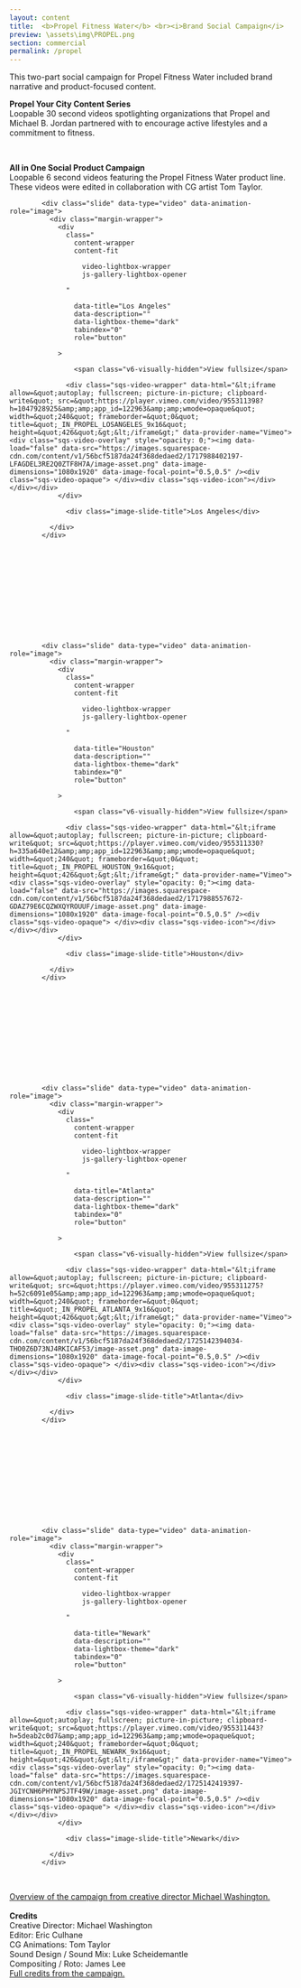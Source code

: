 ```yaml
---
layout: content
title:  <b>Propel Fitness Water</b> <br><i>Brand Social Campaign</i>
preview: \assets\img\PROPEL.png
section: commercial
permalink: /propel
---
```


This two-part social campaign for Propel Fitness Water included brand narrative and product-focused content.

<b>Propel Your City Content Series</b>
<br>
Loopable 30 second videos spotlighting organizations that Propel and Michael B. Jordan partnered with to encourage active lifestyles and a commitment to fitness.
<br>

<br>

<!-- <body><center><iframe width="560" height="315" src="https://www.youtube.com/embed/dhVBuOhmNVc" title="YouTube video player" frameborder="0" allow="accelerometer; autoplay; clipboard-write; encrypted-media; gyroscope; picture-in-picture; web-share" allowfullscreen></iframe></center></body> -->

<b>All in One Social Product Campaign</b>
<br>
Loopable 6 second videos featuring the Propel Fitness Water product line. These videos were edited in collaboration with CG artist Tom Taylor.
<br>

</div></div><div class="sqs-block gallery-block sqs-block-gallery" data-block-json="&#123;&quot;methodOption&quot;:&quot;existing&quot;,&quot;aspect-ratio&quot;:&quot;standard-vertical&quot;,&quot;auto-crop&quot;:true,&quot;blockAnimation&quot;:&quot;none&quot;,&quot;collectionId&quot;:&quot;6664bb15bd77f2407f6fe060&quot;,&quot;design&quot;:&quot;grid&quot;,&quot;existingGalleryId&quot;:&quot;6664bb15bd77f2407f6fe060&quot;,&quot;lightbox&quot;:true,&quot;lightboxTheme&quot;:&quot;dark&quot;,&quot;padding&quot;:0,&quot;show-meta&quot;:true,&quot;show-meta-basic&quot;:true,&quot;show-meta-only-title&quot;:true,&quot;show-meta-only-description&quot;:false,&quot;square-thumbs&quot;:false,&quot;thumbnails-per-row&quot;:4&#125;" data-block-type="8" id="block-f3018cb8e0981e31bdaa"><div class="sqs-block-content">


  

  


<div class="
  sqs-gallery-container
  sqs-gallery-block-grid
  sqs-gallery-aspect-ratio-standard-vertical
  sqs-gallery-thumbnails-per-row-4
  
  

  
    
    
  
  sqs-gallery-block-show-meta
  
  sqs-gallery-block-meta-only-title

  
  

  
  block-animation-none
  clear"
  
  
>
  <div class="sqs-gallery">
    
      

        

        

        
          

          
            <div class="slide" data-type="video" data-animation-role="image">
              <div class="margin-wrapper">
                <div
                  class="
                    content-wrapper
                    content-fit
                    
                      video-lightbox-wrapper
                      js-gallery-lightbox-opener
                    
                  "
                  
                    data-title="Los Angeles"
                    data-description=""
                    data-lightbox-theme="dark"
                    tabindex="0"
                    role="button"
                  
                >
                  
                    <span class="v6-visually-hidden">View fullsize</span>
                  
                  <div class="sqs-video-wrapper" data-html="&lt;iframe allow=&quot;autoplay; fullscreen; picture-in-picture; clipboard-write&quot; src=&quot;https://player.vimeo.com/video/955311398?h=1047928925&amp;amp;app_id=122963&amp;amp;wmode=opaque&quot; width=&quot;240&quot; frameborder=&quot;0&quot; title=&quot;_IN_PROPEL_LOSANGELES_9x16&quot; height=&quot;426&quot;&gt;&lt;/iframe&gt;" data-provider-name="Vimeo"><div class="sqs-video-overlay" style="opacity: 0;"><img data-load="false" data-src="https://images.squarespace-cdn.com/content/v1/56bcf5187da24f368dedaed2/1717988402197-LFAGDEL3RE2Q0ZTF8H7A/image-asset.png" data-image-dimensions="1080x1920" data-image-focal-point="0.5,0.5" /><div class="sqs-video-opaque"> </div><div class="sqs-video-icon"></div></div></div>
                </div>
                
                  <div class="image-slide-title">Los Angeles</div>
                
              </div>
            </div>
          
        

      

        

        

        
          

          
            <div class="slide" data-type="video" data-animation-role="image">
              <div class="margin-wrapper">
                <div
                  class="
                    content-wrapper
                    content-fit
                    
                      video-lightbox-wrapper
                      js-gallery-lightbox-opener
                    
                  "
                  
                    data-title="Houston"
                    data-description=""
                    data-lightbox-theme="dark"
                    tabindex="0"
                    role="button"
                  
                >
                  
                    <span class="v6-visually-hidden">View fullsize</span>
                  
                  <div class="sqs-video-wrapper" data-html="&lt;iframe allow=&quot;autoplay; fullscreen; picture-in-picture; clipboard-write&quot; src=&quot;https://player.vimeo.com/video/955311330?h=335a640e12&amp;amp;app_id=122963&amp;amp;wmode=opaque&quot; width=&quot;240&quot; frameborder=&quot;0&quot; title=&quot;_IN_PROPEL_HOUSTON_9x16&quot; height=&quot;426&quot;&gt;&lt;/iframe&gt;" data-provider-name="Vimeo"><div class="sqs-video-overlay" style="opacity: 0;"><img data-load="false" data-src="https://images.squarespace-cdn.com/content/v1/56bcf5187da24f368dedaed2/1717988557672-GDAZ79E6CQZWXQYROUUF/image-asset.png" data-image-dimensions="1080x1920" data-image-focal-point="0.5,0.5" /><div class="sqs-video-opaque"> </div><div class="sqs-video-icon"></div></div></div>
                </div>
                
                  <div class="image-slide-title">Houston</div>
                
              </div>
            </div>
          
        

      

        

        

        
          

          
            <div class="slide" data-type="video" data-animation-role="image">
              <div class="margin-wrapper">
                <div
                  class="
                    content-wrapper
                    content-fit
                    
                      video-lightbox-wrapper
                      js-gallery-lightbox-opener
                    
                  "
                  
                    data-title="Atlanta"
                    data-description=""
                    data-lightbox-theme="dark"
                    tabindex="0"
                    role="button"
                  
                >
                  
                    <span class="v6-visually-hidden">View fullsize</span>
                  
                  <div class="sqs-video-wrapper" data-html="&lt;iframe allow=&quot;autoplay; fullscreen; picture-in-picture; clipboard-write&quot; src=&quot;https://player.vimeo.com/video/955311275?h=52c6091e05&amp;amp;app_id=122963&amp;amp;wmode=opaque&quot; width=&quot;240&quot; frameborder=&quot;0&quot; title=&quot;_IN_PROPEL_ATLANTA_9x16&quot; height=&quot;426&quot;&gt;&lt;/iframe&gt;" data-provider-name="Vimeo"><div class="sqs-video-overlay" style="opacity: 0;"><img data-load="false" data-src="https://images.squarespace-cdn.com/content/v1/56bcf5187da24f368dedaed2/1725142394034-THO0Z6D73NJ4RKICAF53/image-asset.png" data-image-dimensions="1080x1920" data-image-focal-point="0.5,0.5" /><div class="sqs-video-opaque"> </div><div class="sqs-video-icon"></div></div></div>
                </div>
                
                  <div class="image-slide-title">Atlanta</div>
                
              </div>
            </div>
          
        

      

        

        

        
          

          
            <div class="slide" data-type="video" data-animation-role="image">
              <div class="margin-wrapper">
                <div
                  class="
                    content-wrapper
                    content-fit
                    
                      video-lightbox-wrapper
                      js-gallery-lightbox-opener
                    
                  "
                  
                    data-title="Newark"
                    data-description=""
                    data-lightbox-theme="dark"
                    tabindex="0"
                    role="button"
                  
                >
                  
                    <span class="v6-visually-hidden">View fullsize</span>
                  
                  <div class="sqs-video-wrapper" data-html="&lt;iframe allow=&quot;autoplay; fullscreen; picture-in-picture; clipboard-write&quot; src=&quot;https://player.vimeo.com/video/955311443?h=5deab2c0d7&amp;amp;app_id=122963&amp;amp;wmode=opaque&quot; width=&quot;240&quot; frameborder=&quot;0&quot; title=&quot;_IN_PROPEL_NEWARK_9x16&quot; height=&quot;426&quot;&gt;&lt;/iframe&gt;" data-provider-name="Vimeo"><div class="sqs-video-overlay" style="opacity: 0;"><img data-load="false" data-src="https://images.squarespace-cdn.com/content/v1/56bcf5187da24f368dedaed2/1725142419397-JGIYCNH6PHYNPSJTF49W/image-asset.png" data-image-dimensions="1080x1920" data-image-focal-point="0.5,0.5" /><div class="sqs-video-opaque"> </div><div class="sqs-video-icon"></div></div></div>
                </div>
                
                  <div class="image-slide-title">Newark</div>
                
              </div>
            </div>
          
        

      
    
  </div>

  

</div>
<br>


[Overview of the campaign from creative director Michael Washington.](https://michael-washington.com/propel)
<br>
<br>
<b>Credits</b><br>
Creative Director: Michael Washington <br>
Editor: Eric Culhane <br>
CG Animations: Tom Taylor <br>
Sound Design / Sound Mix: Luke Scheidemantle <br>
Compositing / Roto: James Lee <br>
[Full credits from the campaign.](https://www.feats.co/project/propel-2024)

<body><center>

</center></body>
